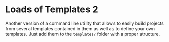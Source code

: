 # Loads of Templates 2

Another version of a command line utility that allows to easily build projects from several templates
contained in them as well as to define your own templates. Just add them to the `templates/` folder with a proper structure.